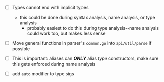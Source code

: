 - [ ] Types cannot end with implicit types 
  - this could be done during syntax analysis, name analysis, or type analysis
    - probably easiest to do this during type analysis--name analysis could work too, but makes less sense

- [ ] Move general functions in parser's `common.go` into `api/util/parse` if possible

- [ ] This is important: aliases can ***ONLY*** alias *type* constructors, make sure this gets enforced during name analysis

- [ ] add `auto` modifier to type sigs